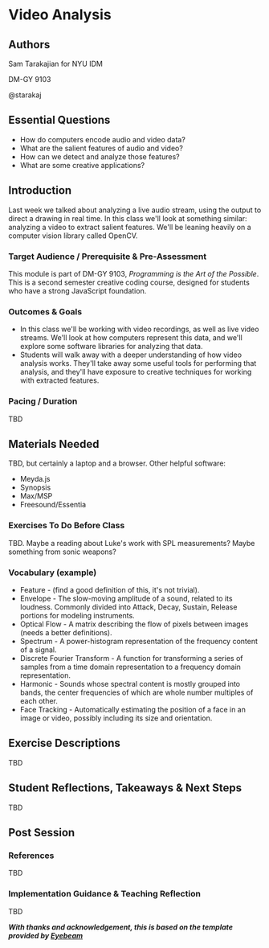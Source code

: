 # Video Analysis

## Authors
Sam Tarakajian for NYU IDM

DM-GY 9103

@starakaj

## Essential Questions
- How do computers encode audio and video data?
- What are the salient features of audio and video?
- How can we detect and analyze those features?
- What are some creative applications?

## Introduction
Last week we talked about analyzing a live audio stream, using the output to direct a drawing in real time. In this class we'll look at something similar: analyzing a video to extract salient features. We'll be leaning heavily on a computer vision library called OpenCV. 

### Target Audience / Prerequisite & Pre-Assessment
This module is part of DM-GY 9103, _Programming is the Art of the Possible_. This is a second semester creative coding course, designed for students who have a strong JavaScript foundation.

### Outcomes & Goals
* In this class we'll be working with video recordings, as well as live video streams. We'll look at how computers represent this data, and we'll explore some software libraries for analyzing that data.
* Students will walk away with a deeper understanding of how video analysis works. They'll take away some useful tools for performing that analysis, and they'll have exposure to creative techniques for working with extracted features.

### Pacing / Duration
TBD

## Materials Needed
TBD, but certainly a laptop and a browser. Other helpful software:
- Meyda.js
- Synopsis
- Max/MSP
- Freesound/Essentia

### Exercises To Do Before Class
TBD. Maybe a reading about Luke's work with SPL measurements? Maybe something from sonic weapons?

### Vocabulary (example)
* Feature - (find a good definition of this, it's not trivial).
* Envelope - The slow-moving amplitude of a sound, related to its loudness. Commonly divided into Attack, Decay, Sustain, Release portions for modeling instruments.
* Optical Flow - A matrix describing the flow of pixels between images (needs a better definitions).
* Spectrum - A power-histogram representation of the frequency content of a signal.
* Discrete Fourier Transform - A function for transforming a series of samples from a time domain representation to a frequency domain representation.
* Harmonic - Sounds whose spectral content is mostly grouped into bands, the center frequencies of which are whole number multiples of each other.
* Face Tracking - Automatically estimating the position of a face in an image or video, possibly including its size and orientation.

## Exercise Descriptions
TBD

## Student Reflections, Takeaways & Next Steps
TBD

## Post Session

### References
TBD

### Implementation Guidance & Teaching Reflection  
TBD

***With thanks and acknowledgement, this is based on the template provided by [Eyebeam](https://github.com/eyebeam/curriculum/blob/master/TEMPLATE.md)***